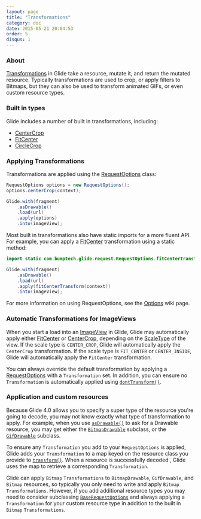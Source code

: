```yaml
---
layout: page
title: "Transformations"
category: doc
date: 2015-05-21 20:04:53
order: 5
disqus: 1
---
```


### About

[Transformations][1] in Glide take a resource, mutate it, and return the mutated resource. Typically transformations are used to crop, or apply filters to Bitmaps, but they can also be used to transform animated GIFs, or even custom resource types.

### Built in types

Glide includes a number of built in transformations, including:

* [CenterCrop][4]
* [FitCenter][2]
* [CircleCrop][6]

### Applying Transformations

Transformations are applied using the [RequestOptions][9] class:

```java
RequestOptions options = new RequestOptions();
options.centerCrop(context);

Glide.with(fragment)
    .asDrawable()
    .load(url)
    .apply(options)
    .into(imageView);
```

Most built in transformations also have static imports for a more fluent API. For example, you can apply a [FitCenter][2] transformation using a static method:

```java
import static com.bumptech.glide.request.RequestOptions.fitCenterTransform;

Glide.with(fragment)
    .asDrawable()
    .load(url)
    .apply(fitCenterTransform(context))
    .into(imageView);
```

For more information on using RequestOptions, see the [Options][3] wiki page.

### Automatic Transformations for ImageViews

When you start a load into an [ImageView][7] in Glide, Glide may automatically apply either [FitCenter][2] or [CenterCrop][4], depending on the [ScaleType][8] of the view. If the scale type is ``CENTER_CROP``, Glide will automatically apply the ``CenterCrop`` transformation. If the scale type is ``FIT_CENTER`` or ``CENTER_INSIDE``, Glide will automatically apply the ``FitCenter`` transformation.

You can always override the default transformation by applying a [RequestOptions][9] with a ``Transformation`` set. In addition, you can ensure no ``Transformation`` is automatically applied using [``dontTransform()``][10].

### Application and custom resources

Because Glide 4.0 allows you to specify a super type of the resource you're going to decode, you may not know exactly what type of transformation to apply. For example, when you use [``asDrawable()``][11] to ask for a Drawable resource, you may get either the [``BitmapDrawable``][12] subclass, or the [``GifDrawable``][13] subclass. 

To ensure any ``Transformation`` you add to your ``RequestOptions`` is applied, Glide adds your ``Transformation`` to a map keyed on the resource class you provide to [``transform()``][14]. When a resource is successfully decoded , Glide uses the map to retrieve a corresponding ``Transformation``. 

Glide can apply ``Bitmap`` ``Transformations`` to ``BitmapDrawable``, ``GifDrawable``, and ``Bitmap`` resources, so typically you only need to write and apply ``Bitmap`` ``Transformations``. However, if you add additional resource types you may need to consider subclassing [``BaseRequestOptions``][15] and always applying a ``Transformation`` for your custom resource type in addition to the built in ``Bitmap`` ``Transformations``.


[1]: http://bumptech.github.io/glide/javadocs/400/com/bumptech/glide/load/Transformation.html
[2]: http://bumptech.github.io/glide/javadocs/400/com/bumptech/glide/load/resource/bitmap/FitCenter.html
[3]: doc/options.html
[4]: http://bumptech.github.io/glide/javadocs/400/com/bumptech/glide/load/resource/bitmap/CenterCrop.html
[6]: http://bumptech.github.io/glide/javadocs/400/com/bumptech/glide/load/resource/bitmap/CircleCrop.html
[7]: http://developer.android.com/reference/android/widget/ImageView.html
[8]: http://developer.android.com/reference/android/widget/ImageView.ScaleType.html
[9]: http://bumptech.github.io/glide/javadocs/400/com/bumptech/glide/request/RequestOptions.html
[10]: http://bumptech.github.io/glide/javadocs/400/com/bumptech/glide/request/BaseRequestOptions.html#dontTransform()
[11]: http://bumptech.github.io/glide/javadocs/400/com/bumptech/glide/RequestManager.html#asDrawable()
[12]: http://developer.android.com/reference/android/graphics/drawable/BitmapDrawable.html
[13]: http://bumptech.github.io/glide/javadocs/400/com/bumptech/glide/load/resource/gif/GifDrawable.html
[14]: http://bumptech.github.io/glide/javadocs/400/com/bumptech/glide/request/BaseRequestOptions.html#transform(java.lang.Class,%20com.bumptech.glide.load.Transformation)
[15]: http://bumptech.github.io/glide/javadocs/400/com/bumptech/glide/request/BaseRequestOptions.html
